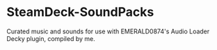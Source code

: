 # SteamDeck-SoundPacks
Curated music and sounds for use with EMERALD0874's Audio Loader Decky plugin, compiled by me.
